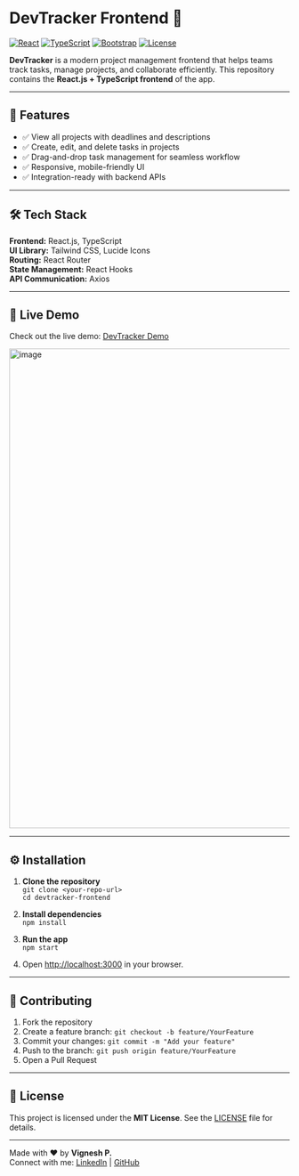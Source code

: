# DevTracker Frontend 🚀

[![React](https://img.shields.io/badge/React-17.0.2-blue?logo=react&logoColor=white)](https://reactjs.org/)
[![TypeScript](https://img.shields.io/badge/TypeScript-4.9.5-blue?logo=typescript&logoColor=white)](https://www.typescriptlang.org/)
[![Bootstrap](https://img.shields.io/badge/Bootstrap-5.3.2-purple?logo=bootstrap&logoColor=white)](https://getbootstrap.com/)
[![License](https://img.shields.io/badge/License-MIT-green)](LICENSE)

**DevTracker** is a modern project management frontend that helps teams track tasks, manage projects, and collaborate efficiently. This repository contains the **React.js + TypeScript frontend** of the app.

---

## 🌟 Features

- ✅ View all projects with deadlines and descriptions  
- ✅ Create, edit, and delete tasks in projects  
- ✅ Drag-and-drop task management for seamless workflow  
- ✅ Responsive, mobile-friendly UI  
- ✅ Integration-ready with backend APIs  

---

## 🛠 Tech Stack

**Frontend:** React.js, TypeScript  
**UI Library:** Tailwind CSS, Lucide Icons  
**Routing:** React Router  
**State Management:** React Hooks  
**API Communication:** Axios  

---

## 🚀 Live Demo

Check out the live demo: [DevTracker Demo](https://devtrackerpj.netlify.app/)  

<img width="1918" height="862" alt="image" src="https://github.com/user-attachments/assets/99e70908-0313-43ff-8e9f-23b3dc9a0062" />

---

## ⚙️ Installation

1. **Clone the repository**  
`git clone <your-repo-url>`  
`cd devtracker-frontend`

2. **Install dependencies**  
`npm install`

3. **Run the app**  
`npm start`  

4. Open [http://localhost:3000](http://localhost:3000) in your browser.

---

## 🤝 Contributing

1. Fork the repository  
2. Create a feature branch: `git checkout -b feature/YourFeature`  
3. Commit your changes: `git commit -m "Add your feature"`  
4. Push to the branch: `git push origin feature/YourFeature`  
5. Open a Pull Request  

---

## 📄 License

This project is licensed under the **MIT License**. See the [LICENSE](LICENSE) file for details.

---

Made with ❤️ by **Vignesh P.**  
Connect with me: [LinkedIn](https://www.linkedin.com/in/vignesh-p-46153a302) | [GitHub](https://github.com/javi2754)
